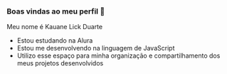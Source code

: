   ### Boas vindas ao meu perfil 💙

  Meu nome é Kauane Lick Duarte

- Estou estudando na Alura
- Estou me desenvolvendo na linguagem de JavaScript
- Utilizo esse espaço para minha organização e compartilhamento dos meus projetos desenvolvidos
